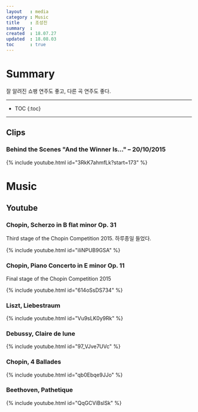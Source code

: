 ```yaml
---
layout   : media
category : Music
title    : 조성진
summary  : 
created  : 18.07.27
updated  : 18.08.03
toc      : true
---
```


# Summary

잘 알려진 쇼팽 연주도 좋고, 다른 곡 연주도 좋다.

* * *

* TOC
 {:toc}

* * *

## Clips

### Behind the Scenes "And the Winner Is..." – 20/10/2015

{% include youtube.html id="3RkK7ahmfLk?start=173" %}

# Music

## Youtube

### Chopin, Scherzo in B flat minor Op. 31

Third stage of the Chopin Competition 2015. 하루종일 들었다.

{% include youtube.html id="iliNPUB9GSA" %}

### Chopin, Piano Concerto in E minor Op. 11

Final stage of the Chopin Competition 2015

{% include youtube.html id="614oSsDS734" %}

### Liszt, Liebestraum

{% include youtube.html id="Vu9sLK0y9Rk" %}

### Debussy, Claire de lune

{% include youtube.html id="97_VJve7UVc" %}

### Chopin, 4 Ballades

{% include youtube.html id="qb0Ebqe9JJo" %}

### Beethoven, Pathetique

{% include youtube.html id="QqGCViBslSk" %}
